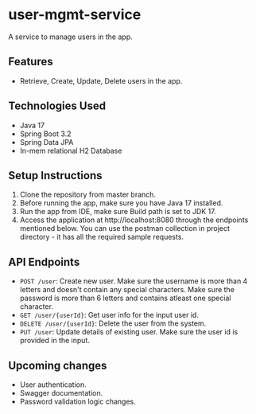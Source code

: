 # user-mgmt-service
A service to manage users in the app.

## Features
- Retrieve, Create, Update, Delete users in the app.

## Technologies Used
- Java 17
- Spring Boot 3.2
- Spring Data JPA
- In-mem relational H2 Database

## Setup Instructions
1. Clone the repository from master branch.
2. Before running the app, make sure you have Java 17 installed.
3. Run the app from IDE, make sure Build path is set to JDK 17.
4. Access the application at http://localhost:8080 through the endpoints mentioned below. You can use the postman collection in project directory - it has all the required sample requests.

## API Endpoints
  - `POST /user`: Create new user. Make sure the username is more than 4 letters and doesn't contain any special characters. Make sure the password is more than 6 letters and contains atleast one special character.
  - `GET /user/{userId}`: Get user info for the input user id.
  - `DELETE /user/{userId}`: Delete the user from the system.
  - `PUT /user`: Update details of existing user. Make sure the user id is provided in the input.
  
## Upcoming changes
- User authentication.
- Swagger documentation.
- Password validation logic changes.